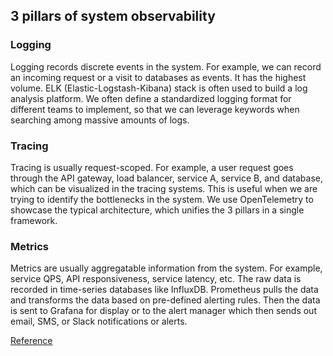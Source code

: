 ## 3 pillars of system observability

### Logging

Logging records discrete events in the system. For example, we can record an incoming request or a visit to databases as events. It has the highest volume. ELK (Elastic-Logstash-Kibana) stack is often used to build a log analysis platform. We often define a standardized logging format for different teams to implement, so that we can leverage keywords when searching among massive amounts of logs.

### Tracing

Tracing is usually request-scoped. For example, a user request goes through the API gateway, load balancer, service A, service B, and database, which can be visualized in the tracing systems. This is useful when we are trying to identify the bottlenecks in the system. We use OpenTelemetry to showcase the typical architecture, which unifies the 3 pillars in a single framework.

### Metrics

Metrics are usually aggregatable information from the system. For example, service QPS, API responsiveness, service latency, etc. The raw data is recorded in time-series databases like InfluxDB. Prometheus pulls the data and transforms the data based on pre-defined alerting rules. Then the data is sent to Grafana for display or to the alert manager which then sends out email, SMS, or Slack notifications or alerts.

[Reference](https://twitter.com/i/status/1768882834654310545)
